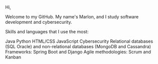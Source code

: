 Hi,

Welcome to my GitHub. My name's Marlon, and I study software development and cybersecurity.

Skills and languages that I use the most:

Java
Python
HTML/CSS
JavaScript
Cybersecurity
Relational databases (SQL Oracle) and non-relational databases (MongoDB and Cassandra)
Frameworks: Spring Boot and Django
Agile methodologies: Scrum and Kanban





